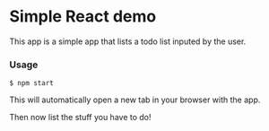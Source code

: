 # Simple React demo

This app is a simple app that lists a todo list inputed by the user.

### Usage

```
$ npm start
```

This will automatically open a new tab in your browser with the app.

Then now list the stuff you have to do!
